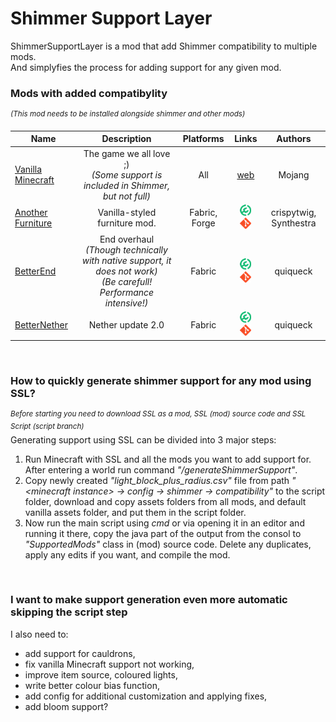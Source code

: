 # Shimmer Support Layer

ShimmerSupportLayer is a mod that add Shimmer compatibility to multiple mods.</br>
And simplyfies the process for adding support for any given mod.

### Mods with added compatibylity

<sup>*(This mod needs to be installed alongside shimmer and other mods)*</sup>

| Name | Description | Platforms | Links | Authors |
| --- | :---: | :---: | :---: | :---: |
| [Vanilla Minecraft](https://www.minecraft.net) | The game we all love ;)</br>*(Some support is included in Shimmer, but not full)* | All | [web](https://www.minecraft.net) | Mojang |
| [Another Furniture](https://modrinth.com/mod/another-furniture) | Vanilla-styled furniture mod. | Fabric, Forge | [![Modrinth Logo](https://raw.githubusercontent.com/TheUsefulLists/assets/main/Images/Platform_Icons/Modrinth.png)](https://modrinth.com/mod/another-furniture) [![Github Logo](https://raw.githubusercontent.com/TheUsefulLists/assets/main/Images/Platform_Icons/Github.png)](https://github.com/starfish-studios/AnotherFurniture) | crispytwig, Synthestra |
| [BetterEnd](https://modrinth.com/mod/betterend) | End overhaul</br>*(Though technically with native support, it does not work)*</br>*(Be carefull! Performance intensive!)* | Fabric | [![Modrinth Logo](https://raw.githubusercontent.com/TheUsefulLists/assets/main/Images/Platform_Icons/Modrinth.png)](https://modrinth.com/mod/betterend) [![Github Logo](https://raw.githubusercontent.com/TheUsefulLists/assets/main/Images/Platform_Icons/Github.png)](https://github.com/quiqueck/BetterEnd) | quiqueck |
| [BetterNether](https://modrinth.com/mod/betternether) | Nether update 2.0 | Fabric | [![Modrinth Logo](https://raw.githubusercontent.com/TheUsefulLists/assets/main/Images/Platform_Icons/Modrinth.png)](https://modrinth.com/mod/betternether) [![Github Logo](https://raw.githubusercontent.com/TheUsefulLists/assets/main/Images/Platform_Icons/Github.png)](https://github.com/quiqueck/BetterNether) | quiqueck |

</br>

### How to quickly generate shimmer support for any mod using SSL?

<sup>*Before starting you need to download SSL as a mod, SSL (mod) source code and SSL Script (script branch)*</sup></br>
Generating support using SSL can be divided into 3 major steps:

1. Run Minecraft with SSL and all the mods you want to add support for. After entering a world run command *"/generateShimmerSupport"*.
2. Copy newly created *"light_block_plus_radius.csv"* file from path *"\<minecraft instance> -> config -> shimmer -> compatibility"* to the script folder, download and copy assets folders from all mods, and default vanilla assets folder, and put them in the script folder.
3. Now run the main script using *cmd* or via opening it in an editor and running it there, copy the java part of the output from the consol to *"SupportedMods"* class in (mod) source code. Delete any duplicates, apply any edits if you want, and compile the mod.

</br>

### I want to make support generation even more automatic skipping the script step

I also need to:

- add support for cauldrons,
- fix vanilla Minecraft support not working,
- improve item source, coloured lights,
- write better colour bias function,
- add config for additional customization and applying fixes,
- add bloom support?
